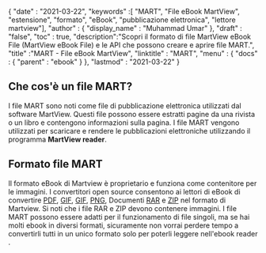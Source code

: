 {
  "date" : "2021-03-22",
  "keywords" :[ "MART", "File eBook MartView", "estensione", "formato", "eBook", "pubblicazione elettronica", "lettore martview"],
  "author" : {
    "display_name" : "Muhammad Umar"
},
  "draft" : "false",
  "toc" : true,
  "description":"Scopri il formato di file MartView eBook File (MartView eBook File) e le API che possono creare e aprire file MART.",
  "title" :"MART - File eBook MartView",
  "linktitle" : "MART",
  "menu" : {
    "docs" : {
      "parent" : "ebook"
}
},
  "lastmod" : "2021-03-22"
}

## Che cos'è un file MART? ##

I file MART sono noti come file di pubblicazione elettronica utilizzati dal software MartView. Questi file possono essere estratti pagine da una rivista o un libro e contengono informazioni sulla pagina. I file MART vengono utilizzati per scaricare e rendere le pubblicazioni elettroniche utilizzando il programma **MartView reader**.

## Formato file MART ##

Il formato eBook di Martview è proprietario e funziona come contenitore per le immagini. I convertitori open source consentono ai lettori di eBook di convertire [PDF](/it/pdf/), [GIF](/it/image/gif/), [GIF](/it/image/gif/), [PNG](/it/image/png/), Documenti [RAR](/it/compression/rar/) e [ZIP](/it/compression/zip/) nel formato di Martview. Si noti che i file RAR e ZIP devono contenere immagini. I file MART possono essere adatti per il funzionamento di file singoli, ma se hai molti ebook in diversi formati, sicuramente non vorrai perdere tempo a convertirli tutti in un unico formato solo per poterli leggere nell'ebook reader .
